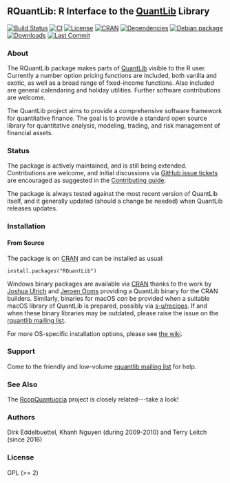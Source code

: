 ## RQuantLib: R Interface to the [QuantLib](https://www.quantlib.org) Library

[![Build Status](https://travis-ci.org/eddelbuettel/rquantlib.svg)](https://travis-ci.org/eddelbuettel/rquantlib)
[![CI](https://github.com/eddelbuettel/rquantlib/workflows/ci/badge.svg)](https://github.com/eddelbuettel/rquantlib/actions?query=workflow%3Aci)
[![License](http://img.shields.io/badge/license-GPL%20%28%3E=%202%29-brightgreen.svg?style=flat)](http://www.gnu.org/licenses/gpl-2.0.html)
[![CRAN](http://www.r-pkg.org/badges/version/RQuantLib)](https://cran.r-project.org/package=RQuantLib)
[![Dependencies](https://tinyverse.netlify.com/badge/RQuantLib)](https://cran.r-project.org/package=RQuantLib)
[![Debian package](https://img.shields.io/debian/v/r-cran-rquantlib/sid?color=brightgreen)](https://packages.debian.org/sid/r-cran-rquantlib)
[![Downloads](http://cranlogs.r-pkg.org/badges/RQuantLib?color=brightgreen)](https://www.r-pkg.org:443/pkg/RQuantLib)
[![Last Commit](https://img.shields.io/github/last-commit/eddelbuettel/rquantlib)](https://github.com/eddelbuettel/rquantlib)

### About

The RQuantLib package makes parts of
[QuantLib](https://github.com/lballabio/quantlib) visible to the R
user. Currently a number option pricing functions are included, both
vanilla and exotic, as well as a broad range of fixed-income
functions. Also included are general calendaring and holiday
utilities. Further software contributions are welcome.

The QuantLib project aims to provide a comprehensive software framework for
quantitative finance. The goal is to provide a standard open source library
for quantitative analysis, modeling, trading, and risk management of
financial assets.

### Status

The package is actively maintained, and is still being
extended. Contributions are welcome, and initial discussions via
[GitHub issue tickets](https://github.com/eddelbuettel/rquantlib/issues)
are encouraged as suggested in the
[Contributing guide](https://github.com/eddelbuettel/rquantlib/blob/master/Contributing.md).

The package is always tested against the most recent version of QuantLib itself, and
it generally updated (should a change be needed) when QuantLib releases updates.

### Installation

#### From Source

The package is on [CRAN](https://cran.r-project.org) and can be installed as usual:

```{r}
install.packages("RQuantLib")
```

Windows binary packages are available via [CRAN](https://cran.r-project.org) thanks to the work by
[Joshua Ulrich](https://about.me/joshuaulrich) and [Jeroen Ooms](https://github.com/jeroen)
providing a QuantLib binary for the CRAN builders. Similarly, binaries for macOS _can_ be provided
when a suitable macOS library of QuantLib is prepared, possibly via
[s-u/recipes](https://github.com/R-macos/recipes).  If and when these binary libraries may be outdated,
please raise the issue on the [rquantlib mailing list](http://rquantlib.groups.io).

For more OS-specific installation options, please see [the wiki](https://github.com/eddelbuettel/rquantlib/wiki/RQuantLib).

### Support

Come to the friendly and low-volume [rquantlib mailing list](http://rquantlib.groups.io) for help.

### See Also

The [RcppQuantuccia](https://github.com/eddelbuettel/rcppquantuccia) project is closely related---take a look!

### Authors

Dirk Eddelbuettel, Khanh Nguyen (during 2009-2010) and Terry Leitch (since 2016)

### License

GPL (>= 2)
